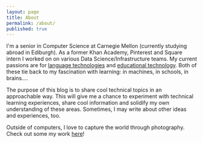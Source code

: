 ```yaml
---
layout: page
title: About
permalink: /about/
published: true
---
```



I'm a senior in Computer Science at Carnegie Mellon (currently studying abroad in Ediburgh). As a former Khan Academy, Pinterest and Square intern I worked on on various Data Science/Infrastructure teams. My current passions are for [language technologies](https://en.wikipedia.org/wiki/Language_technology) and [educational technology](https://en.wikipedia.org/wiki/Educational_technology). Both of these tie back to my fascination with learning: in machines, in schools, in brains....

The purpose of this blog is to share cool technical topics in an approachable way. This will give me a chance to experiment with technical learning experiences, share cool information and solidify my own understanding of these areas. Sometimes, I may write about other ideas and experiences, too.

Outside of computers, I love to capture the world through photography. Check out some my work [here](http://www.viewbug.com/member/meowninja)!


